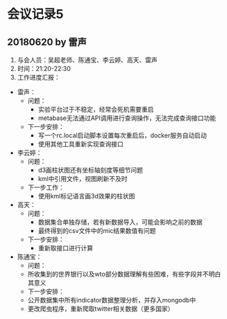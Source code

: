 # 会议记录5
## 20180620 by 雷声
1. 与会人员：吴超老师、陈通宝、李云婷、高天、雷声
2. 时间：21:20-22:30
3. 工作进度汇报：
  - 雷声：
    - 问题：
      - 实验平台过于不稳定，经常会死机需要重启
      - metabase无法通过API调用进行查询操作，无法完成查询接口功能
    - 下一步安排：
      - 写一个rc.local启动脚本设置每次重启后，docker服务自动启动
      - 使用其他工具重新实现查询接口
   - 李云婷：
     - 问题：
       - d3画柱状图还有坐标轴刻度等细节问题
       - kml中引用文件，视图刷新不及时
     - 下一步工作：
       - 使用kml标记语言画3d效果的柱状图
   - 高天：
     - 问题：
       - 数据集合单独存储，若有新数据导入，可能会影响之前的数据
       - 最终得到的csv文件中的mic结果数值有问题
     - 下一步安排：
       - 重新取接口进行计算
   - 陈通宝：
      - 问题：
       - 所收集到的世界银行以及wto部分数据理解有些困难，有些字段并不明白其意义
      - 下一步安排：
       - 公开数据集中所有indicator数据整理分析，并存入mongodb中
       - 更改爬虫程序，重新爬取twitter相关数据（更多国家）
